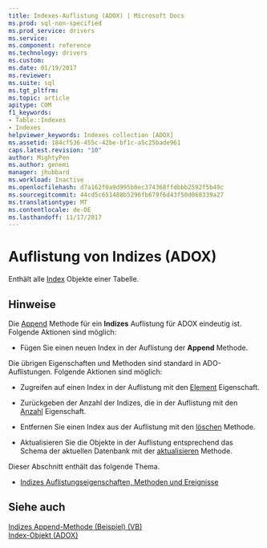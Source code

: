 ```yaml
---
title: Indexes-Auflistung (ADOX) | Microsoft Docs
ms.prod: sql-non-specified
ms.prod_service: drivers
ms.service: 
ms.component: reference
ms.technology: drivers
ms.custom: 
ms.date: 01/19/2017
ms.reviewer: 
ms.suite: sql
ms.tgt_pltfrm: 
ms.topic: article
apitype: COM
f1_keywords:
- Table::Indexes
- Indexes
helpviewer_keywords: Indexes collection [ADOX]
ms.assetid: 184cf536-455c-42be-bf1c-a5c25bade961
caps.latest.revision: "10"
author: MightyPen
ms.author: genemi
manager: jhubbard
ms.workload: Inactive
ms.openlocfilehash: d7a162f0a9d995b0ec374368ffdbbb2592f5b49c
ms.sourcegitcommit: 44cd5c651488b5296fb679f6d43f50d068339a27
ms.translationtype: MT
ms.contentlocale: de-DE
ms.lasthandoff: 11/17/2017
---
```

# <a name="indexes-collection-adox"></a>Auflistung von Indizes (ADOX)
Enthält alle [Index](../../../ado/reference/adox-api/index-object-adox.md) Objekte einer Tabelle.  
  
## <a name="remarks"></a>Hinweise  
 Die [Append](../../../ado/reference/adox-api/append-method-adox-indexes.md) Methode für ein **Indizes** Auflistung für ADOX eindeutig ist. Folgende Aktionen sind möglich:  
  
-   Fügen Sie einen neuen Index in der Auflistung der **Append** Methode.  
  
 Die übrigen Eigenschaften und Methoden sind standard in ADO-Auflistungen. Folgende Aktionen sind möglich:  
  
-   Zugreifen auf einen Index in der Auflistung mit den [Element](../../../ado/reference/ado-api/item-property-ado.md) Eigenschaft.  
  
-   Zurückgeben der Anzahl der Indizes, die in der Auflistung mit den [Anzahl](../../../ado/reference/ado-api/count-property-ado.md) Eigenschaft.  
  
-   Entfernen Sie einen Index aus der Auflistung mit den [löschen](../../../ado/reference/adox-api/delete-method-adox-collections.md) Methode.  
  
-   Aktualisieren Sie die Objekte in der Auflistung entsprechend das Schema der aktuellen Datenbank mit der [aktualisieren](../../../ado/reference/ado-api/refresh-method-ado.md) Methode.  
  
 Dieser Abschnitt enthält das folgende Thema.  
  
-   [Indizes Auflistungseigenschaften, Methoden und Ereignisse](../../../ado/reference/adox-api/indexes-collection-properties-methods-and-events.md)  
  
## <a name="see-also"></a>Siehe auch  
 [Indizes Append-Methode (Beispiel) (VB)](../../../ado/reference/adox-api/indexes-append-method-example-vb.md)   
 [Index-Objekt (ADOX)](../../../ado/reference/adox-api/index-object-adox.md)
